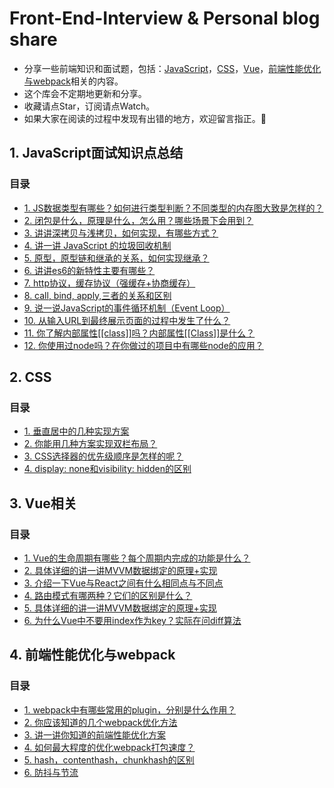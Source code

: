 # Front-End-Interview & Personal blog share

- 分享一些前端知识和面试题，包括：[JavaScript](#1-JavaScript面试知识点总结)，[CSS](#2-CSS)，[Vue](#3-Vue相关)，[前端性能优化与webpack](#4-前端性能优化与webpack)相关的内容。
- 这个库会不定期地更新和分享。
- 收藏请点Star，订阅请点Watch。
- 如果大家在阅读的过程中发现有出错的地方，欢迎留言指正。👋

## 1. JavaScript面试知识点总结

### 目录
- [1. JS数据类型有哪些？如何进行类型判断？不同类型的内存图大致是怎样的？](https://github.com/JCHappytime/Front-End-Interview-Vue/issues/2)
- [2. 闭包是什么，原理是什么，怎么用？哪些场景下会用到？](https://github.com/JCHappytime/Front-End-Interview-Vue/issues/3)
- [3. 讲讲深拷贝与浅拷贝，如何实现，有哪些方式？](https://github.com/JCHappytime/Front-End-Interview-Vue/issues/4)
- [4. 讲一讲 JavaScript 的垃圾回收机制](https://github.com/JCHappytime/Front-End-Interview-Vue/issues/5)
- [5. 原型，原型链和继承的关系，如何实现继承？](https://github.com/JCHappytime/Front-End-Interview-Vue/issues/10)
- [6. 讲讲es6的新特性主要有哪些？](https://github.com/JCHappytime/Front-End-Interview-Vue/issues/11)
- [7. http协议，缓存协议（强缓存+协商缓存）](https://github.com/JCHappytime/Front-End-Interview-Vue/issues/12)
- [8. call, bind, apply,三者的关系和区别](https://github.com/JCHappytime/Front-End-Interview-Vue/issues/14)
- [9. 说一说JavaScript的事件循环机制（Event Loop）](https://github.com/JCHappytime/Front-End-Interview-Vue/issues/17)
- [10. 从输入URL到最终展示页面的过程中发生了什么？](https://github.com/JCHappytime/Front-End-Interview-Vue/issues/19)
- [11. 你了解内部属性[[class]]吗？内部属性[[Class]]是什么？](https://github.com/JCHappytime/Front-End-Interview-Vue/issues/20)
- [12. 你使用过node吗？在你做过的项目中有哪些node的应用？](https://github.com/JCHappytime/Front-End-Interview-Vue/issues/21)





## 2. CSS

### 目录

- [1. 垂直居中的几种实现方案 ](https://github.com/JCHappytime/Front-End-Interview-Vue/issues/7)
- [2. 你能用几种方案实现双栏布局？](https://github.com/JCHappytime/Front-End-Interview-Vue/issues/8)
- [3. CSS选择器的优先级顺序是怎样的呢？](https://github.com/JCHappytime/Front-End-Interview-Vue/issues/25)
- [4. display: none和visibility: hidden的区别](https://github.com/JCHappytime/Front-End-Interview-Vue/issues/26)



## 3. Vue相关

### 目录
- [1. Vue的生命周期有哪些？每个周期内完成的功能是什么？](https://github.com/JCHappytime/Front-End-Interview-Vue/issues/6)
- [2. 具体详细的讲一讲MVVM数据绑定的原理+实现](https://github.com/JCHappytime/Front-End-Interview-Vue/issues/13)
- [3. 介绍一下Vue与React之间有什么相同点与不同点](https://github.com/JCHappytime/Front-End-Interview-Vue/issues/15)
- [4. 路由模式有哪两种？它们的区别是什么？](https://github.com/JCHappytime/Front-End-Interview-Vue/issues/22)
- [5. 具体详细的讲一讲MVVM数据绑定的原理+实现](https://github.com/JCHappytime/Front-End-Interview-Vue/issues/13)
- [6. 为什么Vue中不要用index作为key？实际在问diff算法](https://github.com/JCHappytime/Front-End-Interview-Vue/issues/28)


## 4. 前端性能优化与webpack

### 目录

- [1. webpack中有哪些常用的plugin，分别是什么作用？](https://github.com/JCHappytime/Front-End-Interview-Vue/issues/9)
- [2. 你应该知道的几个webpack优化方法](https://github.com/JCHappytime/Front-End-Interview-Vue/issues/16)
- [3. 讲一讲你知道的前端性能优化方案](https://github.com/JCHappytime/Front-End-Interview-Vue/issues/18)
- [4. 如何最大程度的优化webpack打包速度？](https://github.com/JCHappytime/Front-End-Interview-Vue/issues/27)
- [5. hash，contenthash，chunkhash的区别](https://github.com/JCHappytime/Front-End-Interview-Vue/issues/29)
- [6. 防抖与节流]()



